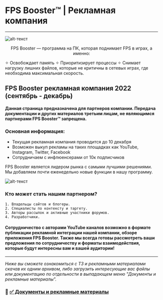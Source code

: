 # FPS Booster™ | Рекламная компания
-------------
![alt-текст](https://sun9-10.userapi.com/TZGKc7cmEns7pKyQ3xhX87FZGOw3q9u2anonaQ/NoomqNmMuxE.jpg)

<p align="center">
FPS Booster — программа на ПК, которая поднимает FPS в играх, а именно:

✧ Освобождает память
✧ Приоритизирует процессы
✧ Снимает нагрузку лишних файлов, которые не критичны в сетевых играх, где необходима максимальная скорость.

</p>

## FPS Booster рекламная компания 2022 (сентябрь - декабрь)


#### Данная страница предназначена для партнеров компании. Передача документации и других материалов третьим лицам, не являющимся партнерами FPS Booster™ запрещена. 
### Основная информация:
* Текущая рекламная компания проводится до 10 декабря
* Возможен выкуп рекламы на таких площадках как YouTube, Instagram, Twitter, Facebook
* Сотрудничаем с инфлюенсерами от 10к подписчиков

FPS Booster является лидером рынка с самыми лучшими решениями. Мы добавляем почти еженедельно новые функции в нашу программу.

![alt-текст](https://sun9-62.userapi.com/impg/1WIRkxXHgWk1bauXtaKUxit4ZxvU0KQMr9TpKA/z3BpOlGOAD8.jpg?size=2000x1200&quality=96&sign=7f4497d06d7d9d42679a1fe70d968bcc&type=album)

### Кто может стать нашим партнером?

    1. Владельцы сайтов и блогеры.
    2. Специалисты по контексту и таргету.
    3. Авторы рассылок и активные участники форумов.
    4. Разработчики.
    
#### Сотрудничество с авторами YouTube каналов возможно в формате публикации рекламной интеграции нашей компании, обзоре приложения FPS Booster. Также мы всегда готовы рассмотреть ваши предложения по сотрудничеству и форматы взаимодействия, которые будут интересны вам и вашей аудитории!

-------------

_Ниже вы сможете ознакомиться с ТЗ и рекламными материалами скачав их одним архивом, либо загрузить интересующие вас файлы или документацию по отдельности в выпадающем меню "Документы и рекламные материалы"._

### 🔐 [✅ Документы и рекламные материалы](https://www.dropbox.com/s/68ih5bk870r19tk/Fpsbooster.zip?dl=1)
